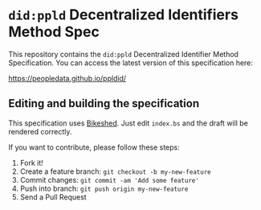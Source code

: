 # `did:ppld` Decentralized Identifiers Method Spec

This repository contains the `did:ppld` Decentralized Identifier Method
Specification. You can access the latest version of this specification here:

https://peopledata.github.io/ppldid/

## Editing and building the specification

This specification uses [Bikeshed](https://tabatkins.github.io/bikeshed). Just edit `index.bs` and the draft will be rendered correctly.

If you want to contribute, please follow these steps:

1. Fork it!
2. Create a feature branch: `git checkout -b my-new-feature`
3. Commit changes: `git commit -am 'Add some feature'`
4. Push into branch: `git push origin my-new-feature`
5. Send a Pull Request
